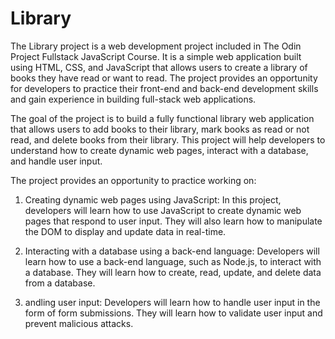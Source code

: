 # Library
The Library project is a web development project included in The Odin Project Fullstack JavaScript Course. It is a simple web application built using HTML, CSS, and JavaScript that allows users to create a library of books they have read or want to read. The project provides an opportunity for developers to practice their front-end and back-end development skills and gain experience in building full-stack web applications.

The goal of the project is to build a fully functional library web application that allows users to add books to their library, mark books as read or not read, and delete books from their library. This project will help developers to understand how to create dynamic web pages, interact with a database, and handle user input.

The project provides an opportunity to practice working on:

1. Creating dynamic web pages using JavaScript: In this project, developers will learn how to use JavaScript to create dynamic web pages that respond to user input. They will also learn how to manipulate the DOM to display and update data in real-time.

2. Interacting with a database using a back-end language: Developers will learn how to use a back-end language, such as Node.js, to interact with a database. They will learn how to create, read, update, and delete data from a database.

3. andling user input: Developers will learn how to handle user input in the form of form submissions. They will learn how to validate user input and prevent malicious attacks.
